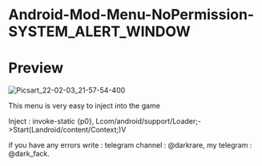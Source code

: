 # Android-Mod-Menu-NoPermission-SYSTEM_ALERT_WINDOW

# Preview
![Picsart_22-02-03_21-57-54-400](https://user-images.githubusercontent.com/89693960/152410816-24c92b26-ca75-46cd-bf1f-1d81b244a65c.png)

This menu is very easy to inject into the game
 
Inject :  invoke-static {p0}, Lcom/android/support/Loader;->Start(Landroid/content/Context;)V

if you have any errors write : telegram channel : @darkrare, my telegram : @dark_fack.
